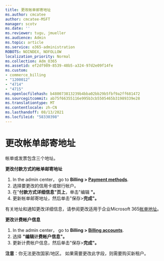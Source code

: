 ```yaml
---
title: 更改帐单邮寄地址
ms.author: cmcatee
author: cmcatee-MSFT
manager: scotv
ms.date: ''
ms.reviewer: tugu, jmueller
ms.audience: Admin
ms.topic: article
ms.service: o365-administration
ROBOTS: NOINDEX, NOFOLLOW
localization_priority: Normal
ms.collection: Adm_O365
ms.assetid: ef2df989-8539-48b5-a324-97d2e09f14fe
ms.custom:
- commerce_billing
- "1200012"
- "4714"
- "4715"
ms.openlocfilehash: b480073813239b4bba02bb29b5fbf9a2ff681472
ms.sourcegitcommit: ab75f66355116e995b3cb5505465b31989339e28
ms.translationtype: MT
ms.contentlocale: zh-CN
ms.lasthandoff: 08/13/2021
ms.locfileid: "58330398"
---
```

# <a name="change-your-billing-address"></a>更改帐单邮寄地址

帐单或发票包含三个地址。

**更改付款方式的帐单邮寄地址**

1. In the admin center， go to **Billing > [Payment methods](https://go.microsoft.com/fwlink/p/?linkid=2018806)**.
2. 选择要更改的信用卡或银行帐户。
3. 在"**付款方式详细信息"页上**，单击"编辑 **"。**
4. 更新帐单邮寄地址，然后单击"保存>**完成"。**

有关地址和通知更改详细信息，请参阅更改适用于企业Microsoft 365[帐单地址](https://docs.microsoft.com/microsoft-365/commerce/billing-and-payments/change-your-billing-addresses)。

**更改计费帐户信息**

1. In the admin center， go to **Billing > [Billing accounts](https://admin.microsoft.com/Adminportal/Home?source=applauncher#/BillingAccounts/billing-accounts)**.
2. 选择 **"编辑计费帐户信息"。**
3. 更新计费帐户信息，然后单击"保存>**完成"。**

**注意**：你无法更改国家/地区。 如果需要更改此字段，则需要购买新租户。
